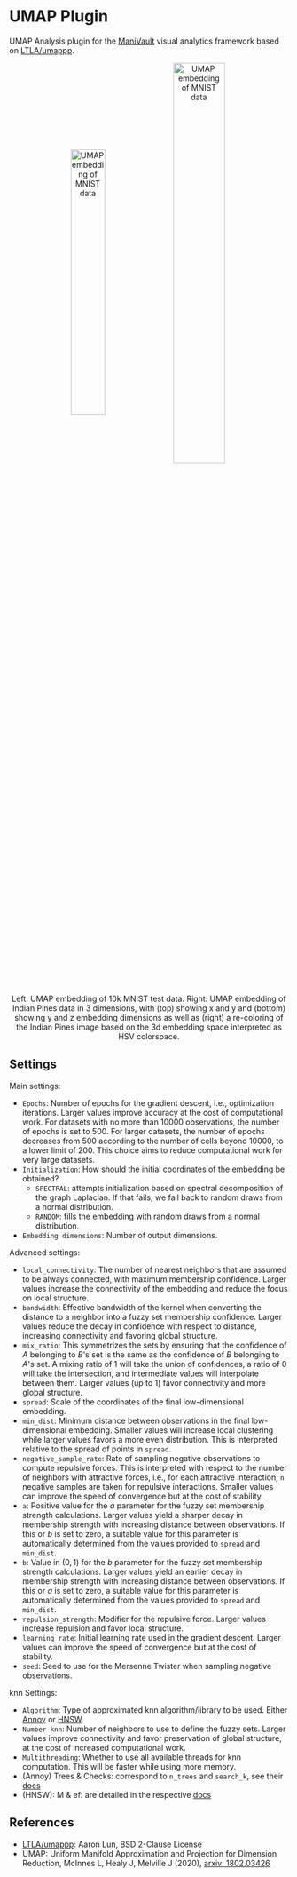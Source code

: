 # UMAP Plugin

UMAP Analysis plugin for the [ManiVault](https://github.com/ManiVaultStudio/core) visual analytics framework based on [LTLA/umappp](https://github.com/LTLA/umappp).

<p align="center">
  <img src="https://github.com/thoellt/UMAP-Analysis/assets/58806453/5b1b6a14-572c-4250-b975-f6a2e5c9dcd2" alt="UMAP embedding of MNIST data" align="middle" width="35%">
  <img src="https://github.com/thoellt/UMAP-Analysis/assets/58806453/c9ab7b15-8be3-4e2a-981f-fa381eb7f731" alt="UMAP embedding of MNIST data" align="middle" width="43%">  </br>
  Left: UMAP embedding of 10k MNIST test data. Right: UMAP embedding of Indian Pines data in 3 dimensions, with (top) showing x and y and (bottom) showing y and z embedding dimensions as well as (right) a re-coloring of the Indian Pines image based on the 3d embedding space interpreted as HSV colorspace.
</p>

## Settings

Main settings:
- `Epochs`:  Number of epochs for the gradient descent, i.e., optimization iterations. Larger values improve accuracy at the cost of computational work. For datasets with no more than 10000 observations, the number of epochs is set to 500. For larger datasets, the number of epochs decreases from 500 according to the number of cells beyond 10000, to a lower limit of 200. This choice aims to reduce computational work for very large datasets. 
- `Initialization`: How should the initial coordinates of the embedding be obtained?
  - `SPECTRAL`: attempts initialization based on spectral decomposition of the graph Laplacian. If that fails, we fall back to random draws from a normal distribution.
  - `RANDOM`: fills the embedding with random draws from a normal distribution.
- `Embedding dimensions`: Number of output dimensions.

Advanced settings:
- `local_connectivity`: The number of nearest neighbors that are assumed to be always connected, with maximum membership confidence. Larger values increase the connectivity of the embedding and reduce the focus on local structure.
- `bandwidth`: Effective bandwidth of the kernel when converting the distance to a neighbor into a fuzzy set membership confidence. Larger values reduce the decay in confidence with respect to distance, increasing connectivity and favoring global structure. 
- `mix_ratio`: This symmetrizes the sets by ensuring that the confidence of $A$ belonging to $B$'s set is the same as the confidence of $B$ belonging to $A$'s set. A mixing ratio of 1 will take the union of confidences, a ratio of 0 will take the intersection, and intermediate values will interpolate between them. Larger values (up to 1) favor connectivity and more global structure.
- `spread`: Scale of the coordinates of the final low-dimensional embedding.
- `min_dist`: Minimum distance between observations in the final low-dimensional embedding. Smaller values will increase local clustering while larger values favors a more even distribution. This is interpreted relative to the spread of points in `spread`.
- `negative_sample_rate`: Rate of sampling negative observations to compute repulsive forces. This is interpreted with respect to the number of neighbors with attractive forces, i.e., for each attractive interaction, `n` negative samples are taken for repulsive interactions. Smaller values can improve the speed of convergence but at the cost of stability.
- `a`: Positive value for the $a$ parameter for the fuzzy set membership strength calculations. Larger values yield a sharper decay in membership strength with increasing distance between observations. If this or $b$ is set to zero, a suitable value for this parameter is automatically determined from the values provided to `spread` and `min_dist`.
- `b`: Value in $(0, 1)$ for the $b$ parameter for the fuzzy set membership strength calculations. Larger values yield an earlier decay in membership strength with increasing distance between observations. If this or $a$ is set to zero, a suitable value for this parameter is automatically determined from the values provided to `spread` and `min_dist`.
- `repulsion_strength`: Modifier for the repulsive force. Larger values increase repulsion and favor local structure.
- `learning_rate`: Initial learning rate used in the gradient descent. Larger values can improve the speed of convergence but at the cost of stability.
- `seed`: Seed to use for the Mersenne Twister when sampling negative observations.

knn Settings:
- `Algorithm`: Type of approximated knn algorithm/library to be used. Either [Annoy](https://github.com/spotify/annoy) or [HNSW](https://github.com/nmslib/hnswlib/).
- `Number knn`:  Number of neighbors to use to define the fuzzy sets. Larger values improve connectivity and favor preservation of global structure, at the cost of increased computational work.
- `Multithreading`: Whether to use all available threads for knn computation. This will be faster while using more memory.
- (Annoy) Trees & Checks: correspond to `n_trees` and `search_k`, see their [docs](https://github.com/spotify/annoy?tab=readme-ov-file#tradeoffs)
- (HNSW): M & ef: are detailed in the respective [docs](https://github.com/nmslib/hnswlib/blob/master/ALGO_PARAMS.md#hnsw-algorithm-parameters)

## References
- [LTLA/umappp](https://github.com/LTLA/umappp): Aaron Lun, BSD 2-Clause License
- UMAP: Uniform Manifold Approximation and Projection for Dimension Reduction, McInnes L, Healy J, Melville J (2020), [arxiv: 1802.03426](https://arxiv.org/abs/1802.03426)
